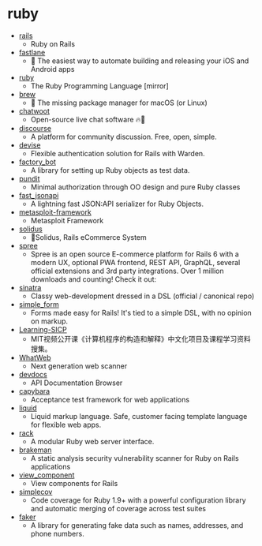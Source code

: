 # ruby
- [rails](https://github.com/rails/rails)
  - Ruby on Rails
- [fastlane](https://github.com/fastlane/fastlane)
  - 🚀 The easiest way to automate building and releasing your iOS and Android apps
- [ruby](https://github.com/ruby/ruby)
  - The Ruby Programming Language [mirror]
- [brew](https://github.com/Homebrew/brew)
  - 🍺 The missing package manager for macOS (or Linux)
- [chatwoot](https://github.com/chatwoot/chatwoot)
  - Open-source live chat software 🔥💬
- [discourse](https://github.com/discourse/discourse)
  - A platform for community discussion. Free, open, simple.
- [devise](https://github.com/heartcombo/devise)
  - Flexible authentication solution for Rails with Warden.
- [factory_bot](https://github.com/thoughtbot/factory_bot)
  - A library for setting up Ruby objects as test data.
- [pundit](https://github.com/varvet/pundit)
  - Minimal authorization through OO design and pure Ruby classes
- [fast_jsonapi](https://github.com/Netflix/fast_jsonapi)
  - A lightning fast JSON:API serializer for Ruby Objects.
- [metasploit-framework](https://github.com/rapid7/metasploit-framework)
  - Metasploit Framework
- [solidus](https://github.com/solidusio/solidus)
  - 🛒Solidus, Rails eCommerce System
- [spree](https://github.com/spree/spree)
  - Spree is an open source E-commerce platform for Rails 6 with a modern UX, optional PWA frontend, REST API, GraphQL, several official extensions and 3rd party integrations. Over 1 million downloads and counting! Check it out:
- [sinatra](https://github.com/sinatra/sinatra)
  - Classy web-development dressed in a DSL (official / canonical repo)
- [simple_form](https://github.com/heartcombo/simple_form)
  - Forms made easy for Rails! It's tied to a simple DSL, with no opinion on markup.
- [Learning-SICP](https://github.com/DeathKing/Learning-SICP)
  - MIT视频公开课《计算机程序的构造和解释》中文化项目及课程学习资料搜集。
- [WhatWeb](https://github.com/urbanadventurer/WhatWeb)
  - Next generation web scanner
- [devdocs](https://github.com/freeCodeCamp/devdocs)
  - API Documentation Browser
- [capybara](https://github.com/teamcapybara/capybara)
  - Acceptance test framework for web applications
- [liquid](https://github.com/Shopify/liquid)
  - Liquid markup language. Safe, customer facing template language for flexible web apps.
- [rack](https://github.com/rack/rack)
  - A modular Ruby web server interface.
- [brakeman](https://github.com/presidentbeef/brakeman)
  - A static analysis security vulnerability scanner for Ruby on Rails applications
- [view_component](https://github.com/github/view_component)
  - View components for Rails
- [simplecov](https://github.com/colszowka/simplecov)
  - Code coverage for Ruby 1.9+ with a powerful configuration library and automatic merging of coverage across test suites
- [faker](https://github.com/faker-ruby/faker)
  - A library for generating fake data such as names, addresses, and phone numbers.
